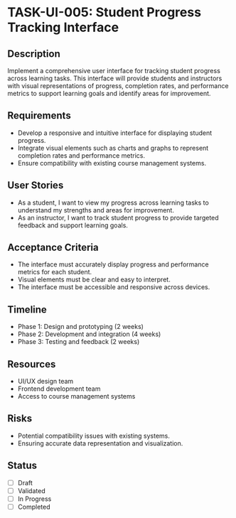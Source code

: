 # TASK-UI-005: Student Progress Tracking Interface

## Description
Implement a comprehensive user interface for tracking student progress across learning tasks. This interface will provide students and instructors with visual representations of progress, completion rates, and performance metrics to support learning goals and identify areas for improvement.

## Requirements
- Develop a responsive and intuitive interface for displaying student progress.
- Integrate visual elements such as charts and graphs to represent completion rates and performance metrics.
- Ensure compatibility with existing course management systems.

## User Stories
- As a student, I want to view my progress across learning tasks to understand my strengths and areas for improvement.
- As an instructor, I want to track student progress to provide targeted feedback and support learning goals.

## Acceptance Criteria
- The interface must accurately display progress and performance metrics for each student.
- Visual elements must be clear and easy to interpret.
- The interface must be accessible and responsive across devices.

## Timeline
- Phase 1: Design and prototyping (2 weeks)
- Phase 2: Development and integration (4 weeks)
- Phase 3: Testing and feedback (2 weeks)

## Resources
- UI/UX design team
- Frontend development team
- Access to course management systems

## Risks
- Potential compatibility issues with existing systems.
- Ensuring accurate data representation and visualization.

## Status
- [ ] Draft
- [ ] Validated
- [ ] In Progress
- [ ] Completed
